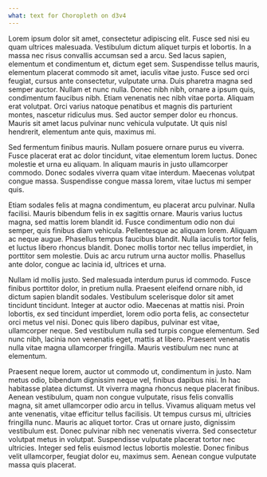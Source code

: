 ```yaml
---
what: text for Choropleth on d3v4
---
```


Lorem ipsum dolor sit amet, consectetur adipiscing elit. Fusce sed nisi eu quam
ultrices malesuada. Vestibulum dictum aliquet turpis et lobortis. In a massa nec
risus convallis accumsan sed a arcu. Sed lacus sapien, elementum et condimentum
et, dictum eget sem. Suspendisse tellus mauris, elementum placerat commodo sit
amet, iaculis vitae justo. Fusce sed orci feugiat, cursus ante consectetur,
vulputate urna. Duis pharetra magna sed semper auctor. Nullam et nunc nulla.
Donec nibh nibh, ornare a ipsum quis, condimentum faucibus nibh. Etiam venenatis
nec nibh vitae porta. Aliquam erat volutpat. Orci varius natoque penatibus et
magnis dis parturient montes, nascetur ridiculus mus. Sed auctor semper dolor eu
rhoncus. Mauris sit amet lacus pulvinar nunc vehicula vulputate. Ut quis nisl
hendrerit, elementum ante quis, maximus mi.

Sed fermentum finibus mauris. Nullam posuere ornare purus eu viverra. Fusce
placerat erat ac dolor tincidunt, vitae elementum lorem luctus. Donec molestie
et urna eu aliquam. In aliquam mauris in justo ullamcorper commodo. Donec
sodales viverra quam vitae interdum. Maecenas volutpat congue massa. Suspendisse
congue massa lorem, vitae luctus mi semper quis.

Etiam sodales felis at magna condimentum, eu placerat arcu pulvinar. Nulla
facilisi. Mauris bibendum felis in ex sagittis ornare. Mauris varius luctus
magna, sed mattis lorem blandit id. Fusce condimentum odio non dui semper, quis
finibus diam vehicula. Pellentesque ac aliquam lorem. Aliquam ac neque augue.
Phasellus tempus faucibus blandit. Nulla iaculis tortor felis, et luctus libero
rhoncus blandit. Donec mollis tortor nec tellus imperdiet, in porttitor sem
molestie. Duis ac arcu rutrum urna auctor mollis. Phasellus ante dolor, congue
ac lacinia id, ultrices et urna.

Nullam id mollis justo. Sed malesuada interdum purus id commodo. Fusce finibus
porttitor dolor, in pretium nulla. Praesent eleifend ornare nibh, id dictum
sapien blandit sodales. Vestibulum scelerisque dolor sit amet tincidunt
tincidunt. Integer at auctor odio. Maecenas at mattis nisi. Proin lobortis, ex
sed tincidunt imperdiet, lorem odio porta felis, ac consectetur orci metus vel
nisi. Donec quis libero dapibus, pulvinar est vitae, ullamcorper neque. Sed
vestibulum nulla sed turpis congue elementum. Sed nunc nibh, lacinia non
venenatis eget, mattis at libero. Praesent venenatis nulla vitae magna
ullamcorper fringilla. Mauris vestibulum nec nunc at elementum.

Praesent neque lorem, auctor ut commodo ut, condimentum in justo. Nam metus
odio, bibendum dignissim neque vel, finibus dapibus nisi. In hac habitasse
platea dictumst. Ut viverra magna rhoncus neque placerat finibus. Aenean
vestibulum, quam non congue vulputate, risus felis convallis magna, sit amet
ullamcorper odio arcu in tellus. Vivamus aliquam metus vel ante venenatis, vitae
efficitur tellus facilisis. Ut tempus cursus mi, ultricies fringilla nunc.
Mauris ac aliquet tortor. Cras ut ornare justo, dignissim vestibulum est. Donec
pulvinar nibh nec venenatis viverra. Sed consectetur volutpat metus in volutpat.
Suspendisse vulputate placerat tortor nec ultricies. Integer sed felis euismod
lectus lobortis molestie. Donec finibus velit ullamcorper, feugiat dolor eu,
maximus sem. Aenean congue vulputate massa quis placerat.
